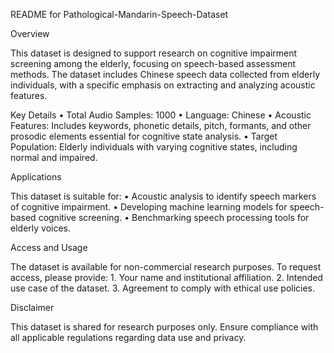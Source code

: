 README for Pathological-Mandarin-Speech-Dataset

Overview

This dataset is designed to support research on cognitive impairment screening among the elderly, focusing on speech-based assessment methods. The dataset includes Chinese speech data collected from elderly individuals, with a specific emphasis on extracting and analyzing acoustic features.

Key Details
	•	Total Audio Samples: 1000
	•	Language: Chinese
	•	Acoustic Features: Includes keywords, phonetic details, pitch, formants, and other prosodic elements essential for cognitive state analysis.
	•	Target Population: Elderly individuals with varying cognitive states, including normal and impaired.

Applications

This dataset is suitable for:
	•	Acoustic analysis to identify speech markers of cognitive impairment.
	•	Developing machine learning models for speech-based cognitive screening.
	•	Benchmarking speech processing tools for elderly voices.

Access and Usage

The dataset is available for non-commercial research purposes. To request access, please provide:
	1.	Your name and institutional affiliation.
	2.	Intended use case of the dataset.
	3.	Agreement to comply with ethical use policies.

Disclaimer

This dataset is shared for research purposes only. Ensure compliance with all applicable regulations regarding data use and privacy.
